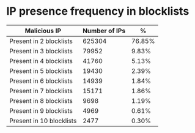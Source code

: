 # IP presence frequency in blocklists
| Malicious IP | Number of IPs | % |
|----|----|----|
| Present in 2 blocklists | 625304 | 76.85% |
| Present in 3 blocklists | 79952 | 9.83% |
| Present in 4 blocklists | 41760 | 5.13% |
| Present in 5 blocklists | 19430 | 2.39% |
| Present in 6 blocklists | 14939 | 1.84% |
| Present in 7 blocklists | 15171 | 1.86% |
| Present in 8 blocklists | 9698 | 1.19% |
| Present in 9 blocklists | 4969 | 0.61% |
| Present in 10 blocklists | 2477 | 0.30% |

